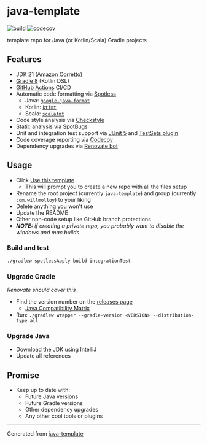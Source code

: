 # java-template

[![build](https://github.com/will-molloy/java-template/actions/workflows/build.yml/badge.svg?branch=main&event=push)](https://github.com/will-molloy/java-template/actions/workflows/build.yml)
[![codecov](https://codecov.io/gh/will-molloy/java-template/branch/main/graph/badge.svg)](https://codecov.io/gh/will-molloy/java-template)

template repo for Java (or Kotlin/Scala) Gradle projects

## Features

- JDK 21 ([Amazon Corretto](https://aws.amazon.com/corretto/))
- [Gradle 8](https://github.com/gradle/gradle) (Kotlin DSL)
- [GitHub Actions](https://github.com/features/actions) CI/CD
- Automatic code formatting via [Spotless](https://github.com/diffplug/spotless)
  - Java: [`google-java-format`](https://github.com/google/google-java-format)
  - Kotlin: [`ktfmt`](https://github.com/facebook/ktfmt)
  - Scala: [`scalafmt`](https://github.com/scalameta/scalafmt)
- Code style analysis via [Checkstyle](https://github.com/checkstyle/checkstyle)
- Static analysis via [SpotBugs](https://spotbugs.github.io/)
- Unit and integration test support via [JUnit 5](https://junit.org/junit5/) and [TestSets plugin](https://github.com/unbroken-dome/gradle-testsets-plugin)
- Code coverage reporting via [Codecov](https://codecov.io/)
- Dependency upgrades via [Renovate bot](https://renovatebot.com)

## Usage

- Click [Use this template](https://github.com/will-molloy/java-template/generate)
  - This will prompt you to create a new repo with all the files setup
- Rename the root project (currently `java-template`) and group (currently `com.willmolloy`) to your liking
- Delete anything you won't use
- Update the README
- Other non-code setup like GitHub branch protections
- _**NOTE:** if creating a private repo, you probably want to disable the windows and mac builds_

### Build and test

```bash
./gradlew spotlessApply build integrationTest
```

### Upgrade Gradle

_Renovate should cover this_

- Find the version number on the [releases page](https://gradle.org/releases/)
  - [Java Compatibility Matrix](https://docs.gradle.org/current/userguide/compatibility.html)
- Run: `./gradlew wrapper --gradle-version <VERSION> --distribution-type all`

### Upgrade Java

- Download the JDK using IntelliJ
- Update all references

## Promise

- Keep up to date with:
  - Future Java versions
  - Future Gradle versions
  - Other dependency upgrades
  - Any other cool tools or plugins

___

Generated from [java-template](https://github.com/will-molloy/java-template)
